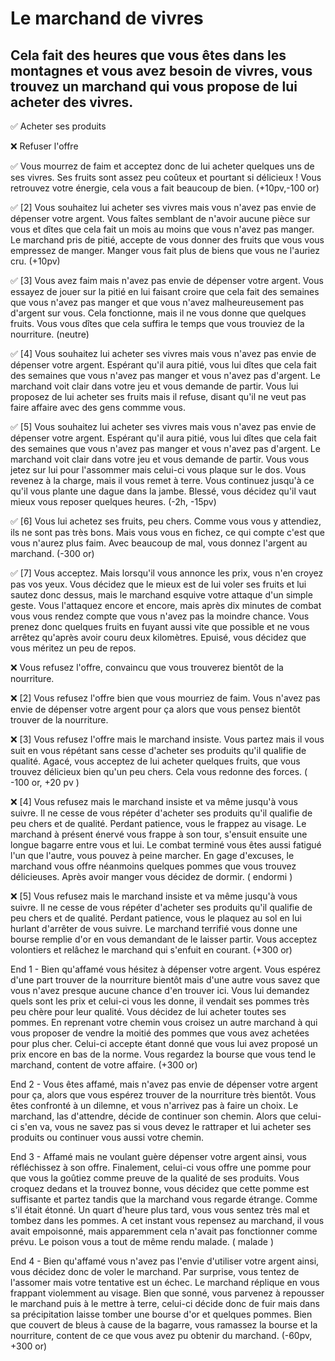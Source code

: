 # Le marchand de vivres

## Cela fait des heures que vous êtes dans les montagnes et vous avez besoin de vivres, vous trouvez un marchand qui vous propose de lui acheter des vivres.

:white_check_mark: Acheter ses produits

:x: Refuser l'offre

:white_check_mark: Vous mourrez de faim et acceptez donc de lui acheter quelques uns de ses vivres. Ses fruits sont assez peu coûteux et pourtant si délicieux ! Vous retrouvez votre énergie, cela vous a fait beaucoup de bien. (+10pv,-100 or)

:white_check_mark: [2] Vous souhaitez lui acheter ses vivres mais vous n'avez pas envie de dépenser votre argent. Vous faîtes semblant de n'avoir aucune pièce sur vous et dîtes que cela fait un mois au moins que vous n'avez pas manger. Le marchand pris de pitié, accepte de vous donner des fruits que vous vous empressez de manger. Manger vous fait plus de biens que vous ne l'auriez cru. (+10pv)

:white_check_mark: [3] Vous avez faim mais n'avez pas envie de dépenser votre argent. Vous essayez de jouer sur la pitié en lui faisant croire que cela fait des semaines que vous n'avez pas manger et que vous n'avez malheureusement pas d'argent sur vous. Cela fonctionne, mais il ne vous donne que quelques fruits. Vous vous dîtes que cela suffira le temps que vous trouviez de la nourriture. (neutre)

:white_check_mark: [4] Vous souhaitez lui acheter ses vivres mais vous n'avez pas envie de dépenser votre argent. Espérant qu'il aura pitié, vous lui dîtes que cela fait des semaines que vous n'avez pas manger et vous n'avez pas d'argent. Le marchand voit clair dans votre jeu et vous demande de partir. Vous lui proposez de lui acheter ses fruits mais il refuse, disant qu'il ne veut pas faire affaire avec des gens commme vous.

:white_check_mark: [5] Vous souhaitez lui acheter ses vivres mais vous n'avez pas envie de dépenser votre argent. Espérant qu'il aura pitié, vous lui dîtes que cela fait des semaines que vous n'avez pas manger et vous n'avez pas d'argent. Le marchand voit clair dans votre jeu et vous demande de partir. Vous vous jetez sur lui pour l'assommer mais celui-ci vous plaque sur le dos. Vous revenez à la charge, mais il vous remet à terre. Vous continuez jusqu'à ce qu'il vous plante une dague dans la jambe. Blessé, vous décidez qu'il vaut mieux vous reposer quelques heures. (-2h, -15pv)

:white_check_mark: [6] Vous lui achetez ses fruits, peu chers. Comme vous vous y attendiez, ils ne sont pas très bons. Mais vous vous en fichez, ce qui compte c'est que vous n'aurez plus faim. Avec beaucoup de mal, vous donnez l'argent au marchand. (-300 or)

:white_check_mark: [7] Vous acceptez. Mais lorsqu'il vous annonce les prix, vous n'en croyez pas vos yeux. Vous décidez que le mieux est de lui voler ses fruits et lui sautez donc dessus, mais le marchand esquive votre attaque d'un simple geste. Vous l'attaquez encore et encore, mais après dix minutes de combat vous vous rendez compte que vous n'avez pas la moindre chance. Vous prenez donc quelques fruits en fuyant aussi vite que possible et ne vous arrêtez qu'après avoir couru deux kilomètres. Epuisé, vous décidez que vous méritez un peu de repos.

:x: Vous refusez l'offre, convaincu que vous trouverez bientôt de la nourriture.

:x: [2] Vous refusez l'offre bien que vous mourriez de faim. Vous n'avez pas envie de dépenser votre argent pour ça alors que vous pensez bientôt trouver de la nourriture.

:x: [3] Vous refusez l'offre mais le marchand insiste. Vous partez mais il vous suit en vous répétant sans cesse d'acheter ses produits qu'il qualifie de qualité. Agacé, vous acceptez de lui acheter quelques fruits, que vous trouvez délicieux bien qu'un peu chers. Cela vous redonne des forces. ( -100 or, +20 pv )

:x: [4] Vous refusez mais le marchand insiste et va même jusqu'à vous suivre. Il ne cesse de vous répéter d'acheter ses produits qu'il qualifie de peu chers et de qualité. Perdant patience, vous le frappez au visage. Le marchand à présent énervé vous frappe à son tour, s'ensuit ensuite une longue bagarre entre vous et lui. Le combat terminé vous êtes aussi fatigué l'un que l'autre, vous pouvez à peine marcher. En gage d'excuses, le marchand vous offre néanmoins quelques pommes que vous trouvez délicieuses. Après avoir manger vous décidez de dormir. ( endormi )

:x: [5] Vous refusez mais le marchand insiste et va même jusqu'à vous suivre. Il ne cesse de vous répéter d'acheter ses produits qu'il qualifie de peu chers et de qualité. Perdant patience, vous le plaquez au sol en lui hurlant d'arrêter de vous suivre. Le marchand terrifié vous donne une bourse remplie d'or en vous demandant de le laisser partir. Vous acceptez volontiers et relâchez le marchand qui s'enfuit en courant. (+300 or)

End 1 - Bien qu'affamé vous hésitez à dépenser votre argent. Vous espérez d'une part trouver de la nourriture bientôt mais d'une autre vous savez que vous n'avez presque aucune chance d'en trouver ici. Vous lui demandez quels sont les prix et celui-ci vous les donne, il vendait ses pommes très peu chère pour leur qualité. Vous décidez de lui acheter toutes ses pommes. En reprenant votre chemin vous croisez un autre marchand à qui vous proposer de vendre la moitié des pommes que vous avez achetées pour plus cher. Celui-ci accepte étant donné que vous lui avez proposé un prix encore en bas de la norme. Vous regardez la bourse que vous tend le marchand, content de votre affaire. (+300 or)

End 2 - Vous êtes affamé, mais n'avez pas envie de dépenser votre argent pour ça, alors que vous espérez trouver de la nourriture très bientôt. Vous êtes confronté à un dilemne, et vous n'arrivez pas à faire un choix. Le marchand, las d'attendre, décide de continuer son chemin. Alors que celui-ci s'en va, vous ne savez pas si vous devez le rattraper et lui acheter ses produits ou continuer vous aussi votre chemin.

End 3 - Affamé mais ne voulant guère dépenser votre argent ainsi, vous réfléchissez à son offre. Finalement, celui-ci vous offre une pomme pour que vous la goûtiez comme preuve de la qualité de ses produits. Vous croquez dedans et la trouvez bonne, vous décidez que cette pomme est suffisante et partez tandis que la marchand vous regarde étrange. Comme s'il était étonné. Un quart d'heure plus tard, vous vous sentez très mal et tombez dans les pommes. A cet instant vous repensez au marchand, il vous avait empoisonné, mais apparemment cela n'avait pas fonctionner comme prévu. Le poison vous a tout de même rendu malade. ( malade )

End 4 - Bien qu'affamé vous n'avez pas l'envie d'utiliser votre argent ainsi, vous décidez donc de voler le marchand. Par surprise, vous tentez de l'assomer mais votre tentative est un échec. Le marchand réplique en vous frappant violemment au visage. Bien que sonné, vous parvenez à repousser le marchand puis à le mettre à terre, celui-ci décide donc de fuir mais dans sa précipitation laisse tomber une bourse d'or et quelques pommes. Bien que couvert de bleus à cause de la bagarre, vous ramassez la bourse et la nourriture, content de ce que vous avez pu obtenir du marchand. (-60pv, +300 or)
